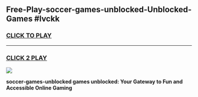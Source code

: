 
## Free-Play-soccer-games-unblocked-Unblocked-Games #lvckk
<h3>
<a href="https://news.freeplayer.one?title=soccer-games-unblocked&ref=8M">CLICK TO PLAY</a></h3>
<hr>

<h3>
<a href="https://news.freeplayer.one?title=soccer-games-unblocked&ref=8M">CLICK 2 PLAY</a>
  
</h3>

<a href="https://news.freeplayer.one?title=soccer-games-unblocked&ref=8M"><img src="https://clearcache.store/games.png"></a>


**soccer-games-unblocked games unblocked: Your Gateway to Fun and Accessible Online Gaming**
